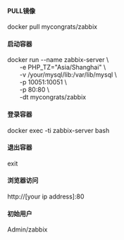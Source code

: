 #### PULL镜像
docker pull mycongrats/zabbix
#### 启动容器
docker run --name zabbix-server \\  
&ensp;&ensp;&ensp;&ensp;-e PHP_TZ="Asia/Shanghai" \\  
&ensp;&ensp;&ensp;&ensp;-v /your/mysql/lib:/var/lib/mysql \\  
&ensp;&ensp;&ensp;&ensp;-p 10051:10051 \\  
&ensp;&ensp;&ensp;&ensp;-p 80:80 \\  
&ensp;&ensp;&ensp;&ensp;-dt mycongrats/zabbix
#### 登录容器
docker exec -ti zabbix-server bash
#### 退出容器
exit
#### 浏览器访问
http://[your ip address]:80
#### 初始用户
Admin/zabbix  
